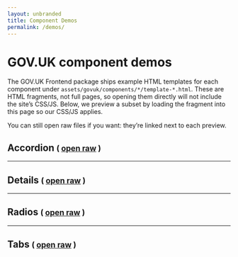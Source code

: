 ```yaml
---
layout: unbranded
title: Component Demos
permalink: /demos/
---
```


<h1 class="govuk-heading-xl">GOV.UK component demos</h1>

<p class="govuk-body">The GOV.UK Frontend package ships example HTML templates for each component under <code>assets/govuk/components/*/template-*.html</code>. These are HTML fragments, not full pages, so opening them directly will not include the site’s CSS/JS. Below, we preview a subset by loading the fragment into this page so our CSS/JS applies.</p>

<p class="govuk-body">You can still open raw files if you want: they’re linked next to each preview.</p>

<div class="govuk-!-margin-bottom-6">
  <h2 class="govuk-heading-m">Accordion
    <small class="govuk-!-font-size-16">(
      <a class="govuk-link" href="{{ site.baseurl }}/assets/govuk/components/accordion/template-default.html">open raw</a>
    )</small>
  </h2>
  <div class="cl-demo" data-src="{{ site.baseurl }}/assets/govuk/components/accordion/template-default.html"></div>
  <hr class="govuk-section-break govuk-section-break--l govuk-section-break--visible">
</div>

<div class="govuk-!-margin-bottom-6">
  <h2 class="govuk-heading-m">Details
    <small class="govuk-!-font-size-16">(
      <a class="govuk-link" href="{{ site.baseurl }}/assets/govuk/components/details/template-default.html">open raw</a>
    )</small>
  </h2>
  <div class="cl-demo" data-src="{{ site.baseurl }}/assets/govuk/components/details/template-default.html"></div>
  <hr class="govuk-section-break govuk-section-break--l govuk-section-break--visible">
</div>

<div class="govuk-!-margin-bottom-6">
  <h2 class="govuk-heading-m">Radios
    <small class="govuk-!-font-size-16">(
      <a class="govuk-link" href="{{ site.baseurl }}/assets/govuk/components/radios/template-default.html">open raw</a>
    )</small>
  </h2>
  <div class="cl-demo" data-src="{{ site.baseurl }}/assets/govuk/components/radios/template-default.html"></div>
  <hr class="govuk-section-break govuk-section-break--l govuk-section-break--visible">
</div>

<div class="govuk-!-margin-bottom-6">
  <h2 class="govuk-heading-m">Tabs
    <small class="govuk-!-font-size-16">(
      <a class="govuk-link" href="{{ site.baseurl }}/assets/govuk/components/tabs/template-default.html">open raw</a>
    )</small>
  </h2>
  <div class="cl-demo" data-src="{{ site.baseurl }}/assets/govuk/components/tabs/template-default.html"></div>
</div>

<script>
  // Load demo fragments into the page, then init GOV.UK components within each container
  (function () {
    const containers = Array.from(document.querySelectorAll('.cl-demo[data-src]'))
    containers.forEach(async (el) => {
      const src = el.getAttribute('data-src')
      try {
        const res = await fetch(src)
        const html = await res.text()
        el.innerHTML = html
        if (window.GOVUKFrontend && typeof window.GOVUKFrontend.initAll === 'function') {
          window.GOVUKFrontend.initAll({ scope: el })
        }
      } catch (e) {
        el.innerHTML = '<div class="govuk-error-summary"><div class="govuk-error-summary__body">Failed to load: ' + src + '</div></div>'
        // eslint-disable-next-line no-console
        console.error('Failed to load demo', src, e)
      }
    })
  })()
  </script>
